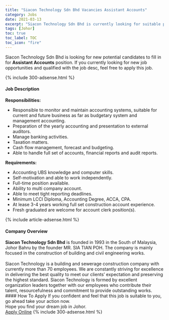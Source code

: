 ```yaml
---
title: "Siacon Technology Sdn Bhd Vacancies Assistant Accounts" 
category: Jobs 
date: 2021-03-13 
excerpt: "Siacon Technology Sdn Bhd is currently looking for suitable person to fill in the Assistant Accounts which based in Johor" 
tags: [Johor] 
toc: true 
toc_label: TOC 
toc_icon: "fire" 
--- 
```


<p>Siacon Technology Sdn Bhd is looking for new potential candidates to fill in for <b>Assistant Accounts</b> position. If you currently looking for new job opportunities and qualified with the job desc, feel free to apply this job.
</p>{% include 300-adsense.html %} 
<div><div><h4>Job Description</h4></div><div><div><span><div><p><strong>Responsibilities:</strong></p><ul><li>Responsible to monitor and maintain accounting systems, suitable for current and future business as far as budgetary system and management accounting.</li><li>Preparation of the yearly accounting and presentation to external auditors.</li><li>Manage banking activities.</li><li>Taxation matters.</li><li>Cash flow management, forecast and budgeting.</li><li>Able to handle full set of accounts, financial reports and audit reports.</li></ul><p><strong>Requirements:</strong></p><ul><li>Accounting UBS knowledge and computer skills.</li><li>Self-motivation and able to work independently.</li><li>Full-time position available.</li><li>Ability to multi company account.</li><li>Able to meet tight reporting deadlines.</li><li>Minimum LCCI Diploma, Accounting Degree, ACCA, CPA.</li><li>At lease 3-4 years working full set construction account experience.</li><li>Fresh graduated are welcome for account clerk position(s).</li></ul></div></span></div></div></div> 
{% include article-adsense.html %} 
<div><div><h4>Company Overview</h4></div><div><div><span><div><div><strong>Siacon Technology Sdn Bhd</strong> is founded in 1993 in the South of Malaysia, Johor Bahru by the founder MR. SIA TIAN POH. The company is mainly focused in the construction of building and civil engineering works.</div>
<div><br>
Siacon Technology is a building and sewerage construction company with currently more than 70 employees. We are constantly striving for excellence in delivering the best quality to meet our clients&#8217; expectation and preserving the highest standard. Siacon Technology is formed by excellent organization leaders together with our employees who contribute their talent, resourcefulness and commitment to provide outstanding works.</div></div></span></div></div></div> 
#### How To Apply 
If you confident and feel that this job is suitable to you, go ahead take your action now. <br/> 
Hope you find your dream job in Johor. <br/> 
<a href="https://www.jobstreet.com.my/en/job/assistant-accounts-4505945?jobId=jobstreet-my-job-4505945&" class="btn btn--info" target="_blank" rel="nofollow noopenner">Apply Online</a> 
{% include 300-adsense.html %} 